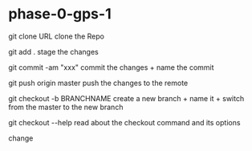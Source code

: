 # phase-0-gps-1

git clone URL
clone the Repo

git add .
stage the changes

git commit -am "xxx"
commit the changes + name the commit

git push origin master
push the changes to the remote

git checkout -b BRANCHNAME
create a new branch + name it + switch from the master to the new branch

git checkout --help
read about the checkout command and its options

change
